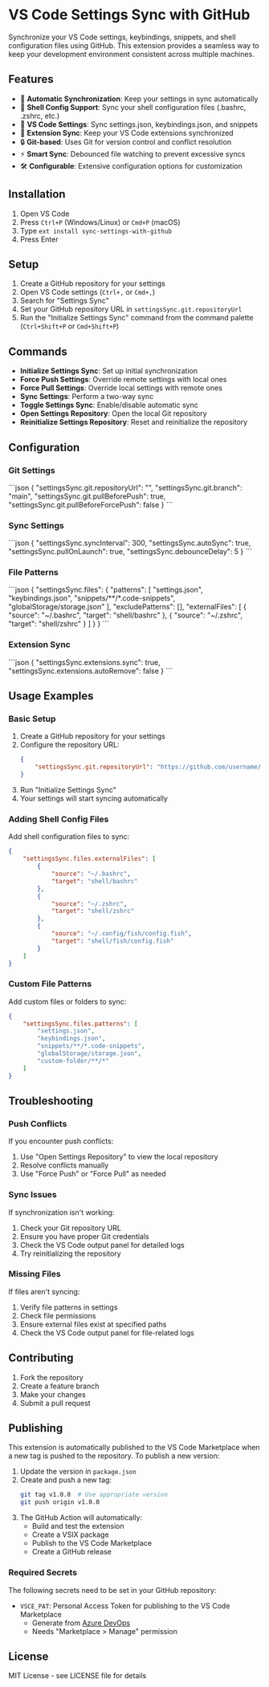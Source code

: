# VS Code Settings Sync with GitHub

Synchronize your VS Code settings, keybindings, snippets, and shell configuration files using GitHub. This extension provides a seamless way to keep your development environment consistent across multiple machines.

## Features

- 🔄 **Automatic Synchronization**: Keep your settings in sync automatically
- 🐚 **Shell Config Support**: Sync your shell configuration files (.bashrc, .zshrc, etc.)
- 🎨 **VS Code Settings**: Sync settings.json, keybindings.json, and snippets
- 🧩 **Extension Sync**: Keep your VS Code extensions synchronized
- 🔒 **Git-based**: Uses Git for version control and conflict resolution
- ⚡ **Smart Sync**: Debounced file watching to prevent excessive syncs
- 🛠️ **Configurable**: Extensive configuration options for customization

## Installation

1. Open VS Code
2. Press `Ctrl+P` (Windows/Linux) or `Cmd+P` (macOS)
3. Type `ext install sync-settings-with-github`
4. Press Enter

## Setup

1. Create a GitHub repository for your settings
2. Open VS Code settings (`Ctrl+,` or `Cmd+,`)
3. Search for "Settings Sync"
4. Set your GitHub repository URL in `settingsSync.git.repositoryUrl`
5. Run the "Initialize Settings Sync" command from the command palette (`Ctrl+Shift+P` or `Cmd+Shift+P`)

## Commands

- **Initialize Settings Sync**: Set up initial synchronization
- **Force Push Settings**: Override remote settings with local ones
- **Force Pull Settings**: Override local settings with remote ones
- **Sync Settings**: Perform a two-way sync
- **Toggle Settings Sync**: Enable/disable automatic sync
- **Open Settings Repository**: Open the local Git repository
- **Reinitialize Settings Repository**: Reset and reinitialize the repository

## Configuration

### Git Settings
\`\`\`json
{
    "settingsSync.git.repositoryUrl": "",
    "settingsSync.git.branch": "main",
    "settingsSync.git.pullBeforePush": true,
    "settingsSync.git.pullBeforeForcePush": false
}
\`\`\`

### Sync Settings
\`\`\`json
{
    "settingsSync.syncInterval": 300,
    "settingsSync.autoSync": true,
    "settingsSync.pullOnLaunch": true,
    "settingsSync.debounceDelay": 5
}
\`\`\`

### File Patterns
\`\`\`json
{
    "settingsSync.files": {
        "patterns": [
            "settings.json",
            "keybindings.json",
            "snippets/**/*.code-snippets",
            "globalStorage/storage.json"
        ],
        "excludePatterns": [],
        "externalFiles": [
            {
                "source": "~/.bashrc",
                "target": "shell/bashrc"
            },
            {
                "source": "~/.zshrc",
                "target": "shell/zshrc"
            }
        ]
    }
}
\`\`\`

### Extension Sync
\`\`\`json
{
    "settingsSync.extensions.sync": true,
    "settingsSync.extensions.autoRemove": false
}
\`\`\`

## Usage Examples

### Basic Setup
1. Create a GitHub repository for your settings
2. Configure the repository URL:
   ```json
   {
       "settingsSync.git.repositoryUrl": "https://github.com/username/vscode-settings.git"
   }
   ```
3. Run "Initialize Settings Sync"
4. Your settings will start syncing automatically

### Adding Shell Config Files
Add shell configuration files to sync:
```json
{
    "settingsSync.files.externalFiles": [
        {
            "source": "~/.bashrc",
            "target": "shell/bashrc"
        },
        {
            "source": "~/.zshrc",
            "target": "shell/zshrc"
        },
        {
            "source": "~/.config/fish/config.fish",
            "target": "shell/fish/config.fish"
        }
    ]
}
```

### Custom File Patterns
Add custom files or folders to sync:
```json
{
    "settingsSync.files.patterns": [
        "settings.json",
        "keybindings.json",
        "snippets/**/*.code-snippets",
        "globalStorage/storage.json",
        "custom-folder/**/*"
    ]
}
```

## Troubleshooting

### Push Conflicts
If you encounter push conflicts:
1. Use "Open Settings Repository" to view the local repository
2. Resolve conflicts manually
3. Use "Force Push" or "Force Pull" as needed

### Sync Issues
If synchronization isn't working:
1. Check your Git repository URL
2. Ensure you have proper Git credentials
3. Check the VS Code output panel for detailed logs
4. Try reinitializing the repository

### Missing Files
If files aren't syncing:
1. Verify file patterns in settings
2. Check file permissions
3. Ensure external files exist at specified paths
4. Check the VS Code output panel for file-related logs

## Contributing

1. Fork the repository
2. Create a feature branch
3. Make your changes
4. Submit a pull request

## Publishing

This extension is automatically published to the VS Code Marketplace when a new tag is pushed to the repository. To publish a new version:

1. Update the version in `package.json`
2. Create and push a new tag:
   ```bash
   git tag v1.0.0  # Use appropriate version
   git push origin v1.0.0
   ```
3. The GitHub Action will automatically:
   - Build and test the extension
   - Create a VSIX package
   - Publish to the VS Code Marketplace
   - Create a GitHub release

### Required Secrets

The following secrets need to be set in your GitHub repository:

- `VSCE_PAT`: Personal Access Token for publishing to the VS Code Marketplace
  - Generate from [Azure DevOps](https://dev.azure.com)
  - Needs "Marketplace > Manage" permission

## License

MIT License - see LICENSE file for details
